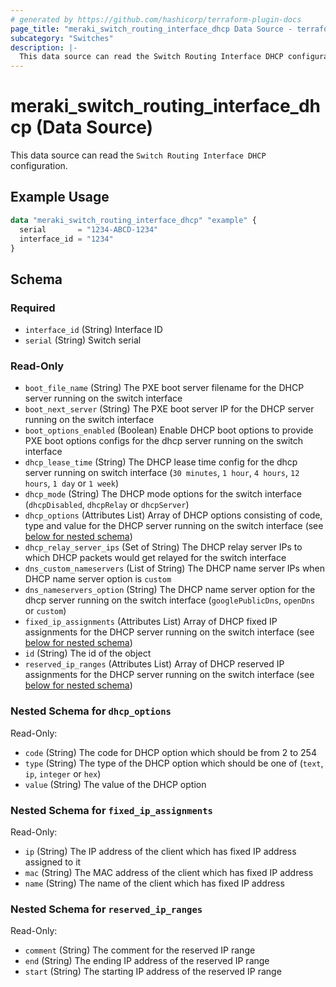 ```yaml
---
# generated by https://github.com/hashicorp/terraform-plugin-docs
page_title: "meraki_switch_routing_interface_dhcp Data Source - terraform-provider-meraki"
subcategory: "Switches"
description: |-
  This data source can read the Switch Routing Interface DHCP configuration.
---
```


# meraki_switch_routing_interface_dhcp (Data Source)

This data source can read the `Switch Routing Interface DHCP` configuration.

## Example Usage

```terraform
data "meraki_switch_routing_interface_dhcp" "example" {
  serial       = "1234-ABCD-1234"
  interface_id = "1234"
}
```

<!-- schema generated by tfplugindocs -->
## Schema

### Required

- `interface_id` (String) Interface ID
- `serial` (String) Switch serial

### Read-Only

- `boot_file_name` (String) The PXE boot server filename for the DHCP server running on the switch interface
- `boot_next_server` (String) The PXE boot server IP for the DHCP server running on the switch interface
- `boot_options_enabled` (Boolean) Enable DHCP boot options to provide PXE boot options configs for the dhcp server running on the switch interface
- `dhcp_lease_time` (String) The DHCP lease time config for the dhcp server running on switch interface (`30 minutes`, `1 hour`, `4 hours`, `12 hours`, `1 day` or `1 week`)
- `dhcp_mode` (String) The DHCP mode options for the switch interface (`dhcpDisabled`, `dhcpRelay` or `dhcpServer`)
- `dhcp_options` (Attributes List) Array of DHCP options consisting of code, type and value for the DHCP server running on the switch interface (see [below for nested schema](#nestedatt--dhcp_options))
- `dhcp_relay_server_ips` (Set of String) The DHCP relay server IPs to which DHCP packets would get relayed for the switch interface
- `dns_custom_nameservers` (List of String) The DHCP name server IPs when DHCP name server option is `custom`
- `dns_nameservers_option` (String) The DHCP name server option for the dhcp server running on the switch interface (`googlePublicDns`, `openDns` or `custom`)
- `fixed_ip_assignments` (Attributes List) Array of DHCP fixed IP assignments for the DHCP server running on the switch interface (see [below for nested schema](#nestedatt--fixed_ip_assignments))
- `id` (String) The id of the object
- `reserved_ip_ranges` (Attributes List) Array of DHCP reserved IP assignments for the DHCP server running on the switch interface (see [below for nested schema](#nestedatt--reserved_ip_ranges))

<a id="nestedatt--dhcp_options"></a>
### Nested Schema for `dhcp_options`

Read-Only:

- `code` (String) The code for DHCP option which should be from 2 to 254
- `type` (String) The type of the DHCP option which should be one of (`text`, `ip`, `integer` or `hex`)
- `value` (String) The value of the DHCP option


<a id="nestedatt--fixed_ip_assignments"></a>
### Nested Schema for `fixed_ip_assignments`

Read-Only:

- `ip` (String) The IP address of the client which has fixed IP address assigned to it
- `mac` (String) The MAC address of the client which has fixed IP address
- `name` (String) The name of the client which has fixed IP address


<a id="nestedatt--reserved_ip_ranges"></a>
### Nested Schema for `reserved_ip_ranges`

Read-Only:

- `comment` (String) The comment for the reserved IP range
- `end` (String) The ending IP address of the reserved IP range
- `start` (String) The starting IP address of the reserved IP range
